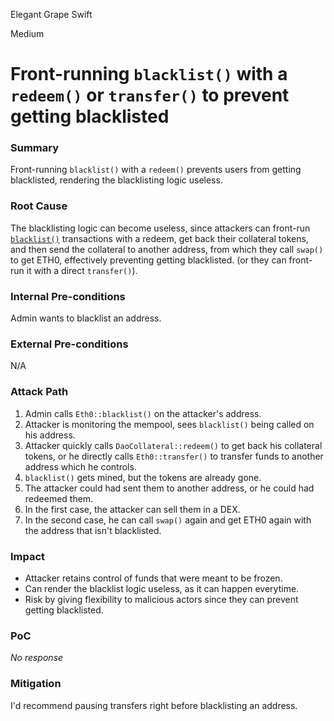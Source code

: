 Elegant Grape Swift

Medium

# Front-running `blacklist()` with a `redeem()` or `transfer()` to prevent getting blacklisted

### Summary

Front-running `blacklist()` with a `redeem()` prevents users from getting blacklisted, rendering the blacklisting logic useless.

### Root Cause

The blacklisting logic can become useless, since attackers can front-run [`blacklist()`](https://github.com/sherlock-audit/2025-05-usual-eth0/blob/main/eth0-protocol/src/token/Eth0.sol#L229) transactions with a redeem, get back their collateral tokens, and then send the collateral to another address, from which they call `swap()` to get ETH0, effectively preventing getting blacklisted. (or they can front-run it with a direct `transfer()`).

### Internal Pre-conditions

Admin wants to blacklist an address.

### External Pre-conditions

N/A

### Attack Path

1. Admin calls `Eth0::blacklist()` on the attacker's address.
2. Attacker is monitoring the mempool, sees `blacklist()` being called on his address.
3. Attacker quickly calls `DaoCollateral::redeem()` to get back his collateral tokens, or he directly calls `Eth0::transfer()` to transfer funds to another address which he controls.
4. `blacklist()` gets mined, but the tokens are already gone.
5. The attacker could had sent them to another address, or he could had redeemed them. 
6. In the first case, the attacker can sell them in a DEX.
7. In the second case, he can call `swap()` again and get ETH0 again with the address that isn't blacklisted.

### Impact
- Attacker retains control of funds that were meant to be frozen.
- Can render the blacklist logic useless, as it can happen everytime.
- Risk by giving flexibility to malicious actors since they can prevent getting blacklisted.

### PoC

_No response_

### Mitigation

I'd recommend pausing transfers right before blacklisting an address.